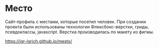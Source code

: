 # Место

Сайт-профиль с местами, которые посетил человек.
При создании проекта были использованы технологии Флексбокс-верстки, гриды, псевдоклассы, javascript. Верстка производилась по макету из фигмы.

https://igr-igrich.github.io/mesto/

